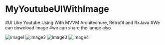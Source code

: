 # MyYoutubeUIWithImage
#UI Like Youtube Using With MVVM Architechure, Retrofit and RxJava
#We can download Image 
#we can share the iamge also

![image1](https://github.com/baishakhee93/MyYoutubeUIWithImage/assets/50324744/743f5d39-630d-4712-9c5a-336e1f494d9f)
![image2](https://github.com/baishakhee93/MyYoutubeUIWithImage/assets/50324744/7ffad034-f5ca-4445-9d08-5262a59ccacf)
![image3](https://github.com/baishakhee93/MyYoutubeUIWithImage/assets/50324744/c3568c14-6aaf-41af-84b0-920fb4e60146)
![image4](https://github.com/baishakhee93/MyYoutubeUIWithImage/assets/50324744/def1d011-8dad-42c2-858e-ab1352e89ce6)
